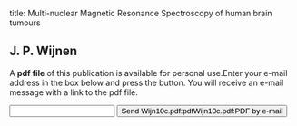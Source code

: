 title: Multi-nuclear Magnetic Resonance Spectroscopy of human brain tumours

## J. P. Wijnen
A <b>pdf file</b> of this publication is available for personal use.Enter your e-mail address in the box below and press the button. You will receive an e-mail message with a link to the pdf file.
<form action="sender.php">  <input type="text" name="email">  <input type="submit" value="Send Wijn10c.pdf:pdfWijn10c.pdf:PDF by e-mail"></form>
